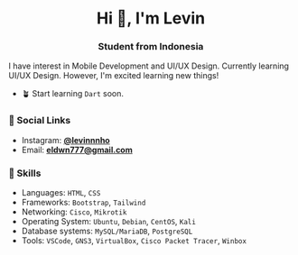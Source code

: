 <h1 align="center">Hi 👋, I'm Levin</h1>
<h3 align="center">Student from Indonesia</h3>

I have interest in Mobile Development and UI/UX Design. Currently learning UI/UX Design. However, I'm excited learning new things!

* :potted_plant: Start learning `Dart` soon.

### :leaves: Social Links
* Instagram: [**@levinnnho**](https://www.instagram.com/levinnnho/)
* Email: [**eldwn777@gmail.com**](mailto:eldwn777@gmail.com)

### :deciduous_tree: Skills
* Languages: `HTML`, `CSS`
* Frameworks: `Bootstrap`, `Tailwind`
* Networking: `Cisco`, `Mikrotik`
* Operating System: `Ubuntu`, `Debian`, `CentOS`, `Kali`
* Database systems: `MySQL/MariaDB`, `PostgreSQL`
* Tools: `VSCode`, `GNS3`, `VirtualBox`, `Cisco Packet Tracer`, `Winbox`
